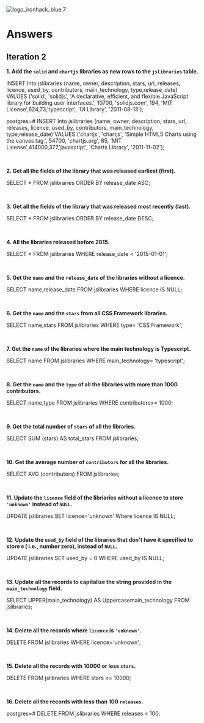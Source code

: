 ![logo_ironhack_blue 7](https://user-images.githubusercontent.com/23629340/40541063-a07a0a8a-601a-11e8-91b5-2f13e4e6b441.png)

# Answers

## Iteration 2

**1. Add the `solid` and `chartjs` libraries as new rows to the `jslibraries` table.**

 INSERT Into jslibraries (name, owner, description, stars, url, releases, licence, used_by, contributors, main_technology, type,release_date) VALUES ('solid', 'solidjs', 'A declarative, efficient, and flexible JavaScript library for building user interfaces.', 10700, 'solidjs.com', 194, 'MIT License',624,73,'typescript', 'UI Library', '2011-08-13');

postgres=# INSERT Into jslibraries (name, owner, description, stars, url, releases, licence, used_by, contributors, main_technology, type,release_date) VALUES ('chartjs', 'chartjs', 'Simple HTML5 Charts using the canvas tag.', 54700, 'chartjs.org', 85, 'MIT License',414000,377,'javascript', 'Charts Library', '2011-11-02');

<br>

**2. Get all the fields of the library that was released earliest (first).**

SELECT * FROM jslibraries ORDER BY release_date ASC;

<br>

**3. Get all the fields of the library that was released most recently (last).**

SELECT * FROM jslibraries ORDER BY release_date DESC;

<br>

**4. All the libraries released before 2015.**

SELECT * FROM jslibraries WHERE release_date < '2015-01-01';

<br>

**5. Get the `name` and the `release_date` of the libraries without a licence.**

SELECT name,release_date FROM jslibraries WHERE licence IS NULL;

<br>

**6. Get the `name` and the `stars` from all CSS Framework libraries.**

SELECT name,stars FROM jslibraries WHERE type= 'CSS Framework';

<br>

**7. Get the `name` of the libraries where the main technology is Typescript.**

SELECT name FROM jslibraries WHERE main_technology= 'typescript';

<br>

**8. Get the `name` and the `type` of all the libraries with more than 1000 contributors.**

SELECT name,type FROM jslibraries WHERE contributors>= 1000;

<br>

**9. Get the total number of `stars` of all the libraries.**

SELECT SUM (stars) AS total_stars FROM jslibraries;

<br>

**10. Get the average number of `contributors` for all the libraries.**

SELECT AVG (contributors) FROM jslibraries;

<br>

**11. Update the `licence` field of the libriaries without a licence to store `'unknown'` instead of `NULL`.**

UPDATE jslibraries SET licence='unknown' Where licence IS NULL;

<br>

**12. Update the `used_by` field of the libraries that don't have it specified to store `0` ( i.e., number zero), instead of `NULL`.**

UPDATE jslibraries SET used_by = 0 WHERE used_by IS NULL;

<br>

**13. Update all the records to capitalize the string provided in the `main_technology` field.**

SELECT UPPER(main_technology) AS Uppercasemain_technology FROM jslibraries;

<br>

**14. Delete all the records where `licence` is `'unknown'`.**

DELETE FROM jslibraries WHERE licence='unknown';

<br>

**15. Delete all the records with 10000 or less `stars`.**

 DELETE FROM jslibraries WHERE stars <= 10000;

<br>

**16. Delete all the records with less than 100 `releases`.**

postgres=# DELETE FROM jslibraries WHERE releases < 100;

<br>

